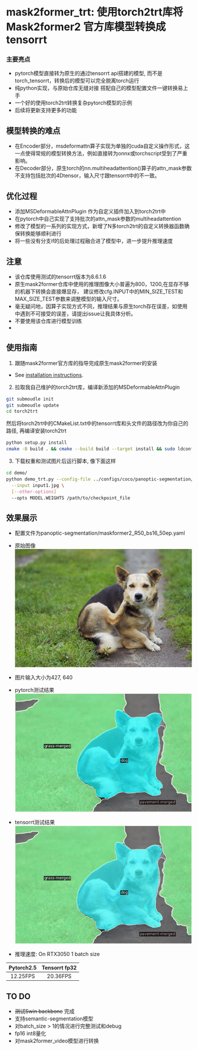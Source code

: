 # mask2former_trt: 使用torch2trt库将Mask2former2 官方库模型转换成tensorrt

### 主要亮点
* pytorch模型直接转为原生的通过tensorrt api搭建的模型, 而不是torch_tensorrt，转换后的模型可以完全脱离torch运行
* 纯python实现，与原始仓库无缝对接 搭配自己的模型配置文件一键转换易上手
* 一个好的使用torch2trt转换复杂pytorch模型的示例
* 后续将更新支持更多的功能

## 模型转换的难点
* 在Encoder部分，msdeformattn算子实现为单独的cuda自定义操作形式，这一点使得常规的模型转换方法，例如直接转为onnx或torchscript受到了严重影响。
* 在Decoder部分，原生torch的nn.multiheadattention()算子的attn_mask参数不支持包括批次的4Dtensor，输入尺寸跟tensorrt中的不一致。

## 优化过程
* 添加MSDeformableAttnPlugin 作为自定义插件加入到torch2trt中
* 在pytorch中自己实现了支持批次的attn_mask参数的multiheadattention
* 修改了模型的一系列的实现方式，新增了N多torch2trt的自定义转换器函数确保转换能够顺利进行
* 将一些没有分支if的后处理过程融合进了模型中，进一步提升推理速度

## 注意
* 该仓库使用测试的tensorrt版本为8.6.1.6
* 原生mask2former仓库中使用的推理图像大小普遍为800，1200,在显存不够的机器下转换会直接爆显存， 建议修改cfg.INPUT中的MIN_SIZE_TEST和MAX_SIZE_TEST参数来调整模型的输入尺寸。
* 毫无疑问地，因算子实现方式不同，推理结果与原生torch存在误差，如使用中遇到不可接受的误差，请提出issue让我具体分析。
* 不要使用该仓库进行模型训练
* 
## 使用指南
1. 跟随mask2former官方库的指导完成原生mask2former的安装
*  See [installation instructions](INSTALL.md).
2. 拉取我自己维护的torch2trt库，编译新添加的MSDeformableAttnPlugin
```bash
git submoudle init
git submoudle update
cd torch2trt
```
然后将torch2trt中的CMakeList.txt中的tensorrt库和头文件的路径改为你自己的路径, 再编译安装torch2trt

```bash
python setup.py install
cmake -B build . && cmake --build build --target install && sudo ldconfig
```
3. 下载权重和测试图片后运行脚本, 像下面这样
```bash
cd demo/
python demo_trt.py --config-file ../configs/coco/panoptic-segmentation/maskformer2_R50_bs16_50ep.yaml \
  --input input1.jpg \
  [--other-options]
  --opts MODEL.WEIGHTS /path/to/checkpoint_file
```
## 效果展示
*  配置文件为panoptic-segmentation/maskformer2_R50_bs16_50ep.yaml 

*  原始图像
![示例图片](test/test_dog.jpg)
* 图片输入大小为427, 640
* pytorch测试结果
![示例图片](test/test_dog_result.jpg)
* tensorrt测试结果
![示例图片](test/test_dog_trt_result.jpg)

* 推理速度: On RTX3050  1 batch size

| Pytorch2.5 | Tensorrt fp32 | 
|:----------:|:-------------:|
| 12.25FPS |   20.36FPS    |

## TO DO
* ~~测试Swin backbone~~ 完成
* 支持semantic-segmentation模型
* 对batch_size > 1的情况进行完整测试和debug
* fp16 int8量化
* 对mask2former_video模型进行转换